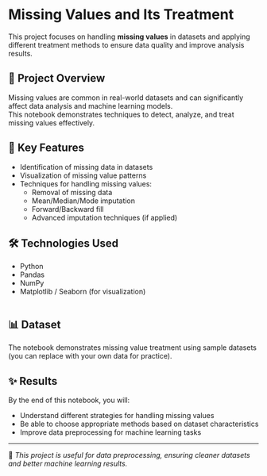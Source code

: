 # Missing Values and Its Treatment

This project focuses on handling **missing values** in datasets and applying different treatment methods to ensure data quality and improve analysis results.

## 📌 Project Overview
Missing values are common in real-world datasets and can significantly affect data analysis and machine learning models.  
This notebook demonstrates techniques to detect, analyze, and treat missing values effectively.

## 🔑 Key Features
- Identification of missing data in datasets  
- Visualization of missing value patterns  
- Techniques for handling missing values:
  - Removal of missing data
  - Mean/Median/Mode imputation
  - Forward/Backward fill
  - Advanced imputation techniques (if applied)

## 🛠️ Technologies Used
- Python  
- Pandas  
- NumPy  
- Matplotlib / Seaborn (for visualization)
   ```

## 📊 Dataset
The notebook demonstrates missing value treatment using sample datasets (you can replace with your own data for practice).  

## ✨ Results
By the end of this notebook, you will:
- Understand different strategies for handling missing values  
- Be able to choose appropriate methods based on dataset characteristics  
- Improve data preprocessing for machine learning tasks  

---
📌 *This project is useful for data preprocessing, ensuring cleaner datasets and better machine learning results.*
